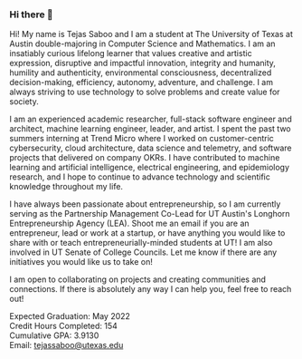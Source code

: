 ### Hi there 👋

<!--
**tejassaboo/TejasSaboo** is a ✨ _special_ ✨ repository because its `README.md` (this file) appears on your GitHub profile.

Here are some ideas to get you started:

- 🔭 I’m currently working on ...
- 🌱 I’m currently learning ...
- 👯 I’m looking to collaborate on ...
- 🤔 I’m looking for help with ...
- 💬 Ask me about ...
- 📫 How to reach me: ...
- 😄 Pronouns: ...
- ⚡ Fun fact: ...
-->

Hi! My name is Tejas Saboo and I am a student at The University of Texas at Austin double-majoring in Computer Science and Mathematics. I am an insatiably curious lifelong learner that values creative and artistic expression, disruptive and impactful innovation, integrity and humanity, humility and authenticity, environmental consciousness, decentralized decision-making, efficiency, autonomy, adventure, and challenge. I am always striving to use technology to solve problems and create value for society.

I am an experienced academic researcher, full-stack software engineer and architect, machine learning engineer, leader, and artist. I spent the past two summers interning at Trend Micro where I worked on customer-centric cybersecurity, cloud architecture, data science and telemetry, and software projects that delivered on company OKRs. I have contributed to machine learning and artificial intelligence, electrical engineering, and epidemiology research, and I hope to continue to advance technology and scientific knowledge throughout my life. 

I have always been passionate about entrepreneurship, so I am currently serving as the Partnership Management Co-Lead for UT Austin's Longhorn Entrepreneurship Agency (LEA). Shoot me an email if you are an entrepreneur, lead or work at a startup, or have anything you would like to share with or teach entrepreneurially-minded students at UT! I am also involved in UT Senate of College Councils. Let me know if there are any initiatives you would like us to take on!

I am open to collaborating on projects and creating communities and connections. If there is absolutely any way I can help you, feel free to reach out!

Expected Graduation: May 2022
<br>
Credit Hours Completed: 154
<br>
Cumulative GPA: 3.9130
<br>
Email: tejassaboo@utexas.edu
